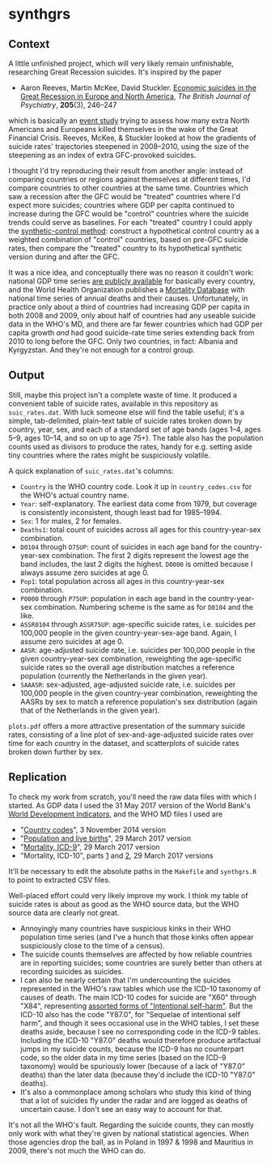 synthgrs
========

## Context

A little unfinished project, which will very likely remain unfinishable, researching Great Recession suicides. It's inspired by the paper

* Aaron Reeves, Martin McKee, David Stuckler. [Economic suicides in the Great Recession in Europe and North America](http://bjp.rcpsych.org/content/205/3/246), *The British Journal of Psychiatry*, **205**(3), 246&ndash;247

which is basically an [event study](https://en.wikipedia.org/wiki/Event_study) trying to assess how many extra North Americans and Europeans killed themselves in the wake of the Great Financial Crisis.
Reeves, McKee, &amp; Stuckler looked at how the gradients of suicide rates' trajectories steepened in 2008&ndash;2010, using the size of the steepening as an index of extra GFC-provoked suicides.

I thought I'd try reproducing their result from another angle: instead of comparing countries or regions against themselves at different times, I'd compare countries to other countries at the same time.
Countries which saw a recession after the GFC would be "treated" countries where I'd expect more suicides; countries where GDP per capita continued to increase during the GFC would be "control" countries where the suicide trends could serve as baselines.
For each "treated" country I could apply the [synthetic-control method](https://en.wikipedia.org/wiki/Synthetic_control_method): construct a hypothetical control country as a weighted combination of "control" countries, based on pre-GFC suicide rates, then compare the "treated" country to its hypothetical synthetic version during and after the GFC.

It was a nice idea, and conceptually there was no reason it couldn't work: national GDP time series [are publicly available](http://databank.worldbank.org/data/download/WDI_csv.zip) for basically every country, and the World Health Organization publishes a [Mortality Database](http://www.who.int/healthinfo/statistics/mortality_rawdata/en/) with national time series of annual deaths and their causes.
Unfortunately, in practice only about a third of countries had increasing GDP per capita in both 2008 and 2009, only about half of countries had any useable suicide data in the WHO's MD, and there are far fewer countries which had GDP per capita growth *and* had good suicide-rate time series extending back from 2010 to long before the GFC.
Only two countries, in fact: Albania and Kyrgyzstan.
And they're not enough for a control group.

## Output

Still, maybe this project isn't a complete waste of time.
It produced a convenient table of suicide rates, available in this repository as `suic_rates.dat`.
With luck someone else will find the table useful; it's a simple, tab-delimited, plain-text table of suicide rates broken down by country, year, sex, and each of a standard set of age bands (ages 1&ndash;4, ages 5&ndash;9, ages 10&ndash;14, and so on up to age 75+).
The table also has the population counts used as divisors to produce the rates, handy for e.g. setting aside tiny countries where the rates might be suspiciously volatile.

A quick explanation of `suic_rates.dat`'s columns:

* `Country` is the WHO country code. Look it up in `country_codes.csv` for the WHO's actual country name.
* `Year`: self-explanatory. The earliest data come from 1979, but coverage is consistently inconsistent, though least bad for 1985&ndash;1994.
* `Sex`: 1 for males, 2 for females.
* `Deaths1`: total count of suicides across all ages for this country-year-sex combination.
* `D0104` through `D75UP`: count of suicides in each age band for the country-year-sex combination. The first 2 digits represent the lowest age the band includes, the last 2 digits the highest. `D0000` is omitted because I always assume zero suicides at age 0.
* `Pop1`: total population across all ages in this country-year-sex combination.
* `P0000` through `P75UP`: population in each age band in the country-year-sex combination. Numbering scheme is the same as for `D0104` and the like.
* `ASSR0104` through `ASSR75UP`: age-specific suicide rates, i.e. suicides per 100,000 people in the given country-year-sex-age band. Again, I assume zero suicides at age 0.
* `AASR`: age-adjusted suicide rate, i.e. suicides per 100,000 people in the given country-year-sex combination, reweighting the age-specific suicide rates so the overall age distribution matches a reference population (currently the Netherlands in the given year).
* `SAAASR`: sex-adjusted, age-adjusted suicide rate, i.e. suicides per 100,000 people in the given country-year combination, reweighting the AASRs by sex to match a reference population's sex distribution (again that of the Netherlands in the given year).

`plots.pdf` offers a more attractive presentation of the summary suicide rates, consisting of a line plot of sex-and-age-adjusted suicide rates over time for each country in the dataset, and scatterplots of suicide rates broken down further by sex.

## Replication

To check my work from scratch, you'll need the raw data files with which I started.
As GDP data I used the 31 May 2017 version of the World Bank's [World Development Indicators](http://data.worldbank.org/data-catalog/world-development-indicators), and the WHO MD files I used are

* "[Country codes](http://www.who.int/entity/healthinfo/statistics/country_codes.zip?ua=1)", 3 November 2014 version
* "[Population and live births](http://www.who.int/entity/healthinfo/Pop.zip?ua=1)", 29 March 2017 version
* "[Mortality, ICD-9](http://www.who.int/entity/healthinfo/statistics/morticd9.zip?ua=1)", 29 March 2017 version
* "Mortality, ICD-10", parts [1](http://www.who.int/entity/healthinfo/statistics/Morticd10_part1.zip?ua=1) and [2](http://www.who.int/entity/healthinfo/statistics/Morticd10_part2.zip?ua=1), 29 March 2017 versions

It'll be necessary to edit the absolute paths in the `Makefile` and `synthgrs.R` to point to extracted CSV files.

Well-placed effort could very likely improve my work.
I think my table of suicide rates is about as good as the WHO source data, but the WHO source data are clearly not great.

* Annoyingly many countries have suspicious kinks in their WHO population time series (and I've a hunch that those kinks often appear suspiciously close to the time of a census).
* The suicide counts themselves are affected by how reliable countries are in reporting suicides; some countries are surely better than others at recording suicides as suicides.
* I can also be nearly certain that I'm undercounting the suicides represented in the WHO's raw tables which use the ICD-10 taxonomy of causes of death. The main ICD-10 codes for suicide are "X60" through "X84", representing [assorted forms of "Intentional self-harm"](http://apps.who.int/classifications/apps/icd/icd10online2003/fr-icd.htm?gx60.htm+). But the ICD-10 also has the code "Y87.0", for "Sequelae of intentional self harm", and though it sees occasional use in the WHO tables, I set these deaths aside, because I see no corresponding code in the ICD-9 tables. Including the ICD-10 "Y87.0" deaths would therefore produce artifactual jumps in my suicide counts, because the ICD-9 has no counterpart code, so the older data in my time series (based on the ICD-9 taxonomy) would be spuriously lower (because of a lack of "Y87.0" deaths) than the later data (because they'd include the ICD-10 "Y87.0" deaths).
* It's also a commonplace among scholars who study this kind of thing that a lot of suicides fly under the radar and are logged as deaths of uncertain cause. I don't see an easy way to account for that.

It's not all the WHO's fault.
Regarding the suicide counts, they can mostly only work with what they're given by national statistical agencies.
When those agencies drop the ball, as in Poland in 1997 &amp; 1998 and Mauritius in 2009, there's not much the WHO can do.
